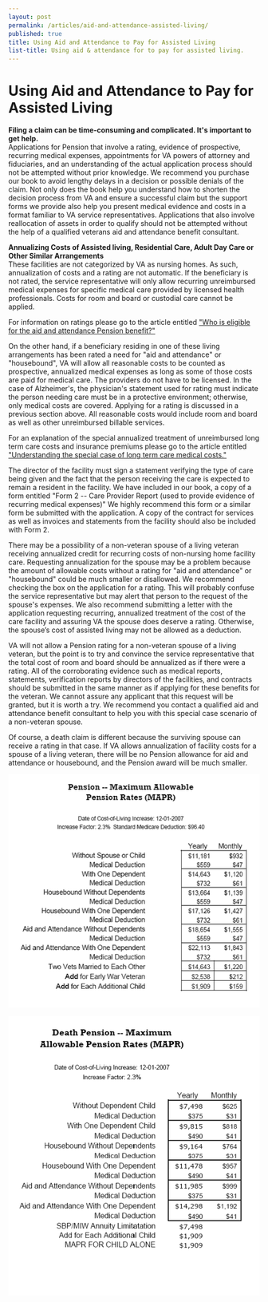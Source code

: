 ```yaml
---
layout: post
permalink: /articles/aid-and-attendance-assisted-living/
published: true
title: Using Aid and Attendance to Pay for Assisted Living
list-title: Using aid & attendance for to pay for assisted living.
---
```


# Using Aid and Attendance to Pay for Assisted Living

**Filing a claim can be time-consuming and complicated. It's important to get help.**  
Applications for Pension that involve a rating, evidence of prospective, recurring medical expenses, appointments for VA powers of attorney and fiduciaries, and an understanding of the actual application process should not be attempted without prior knowledge. We recommend you purchase our book to avoid lengthy delays in a decision or possible denials of the claim. Not only does the book help you understand how to shorten the decision process from VA and ensure a successful claim but the support forms we provide also help you present medical evidence and costs in a format familiar to VA service representatives. Applications that also involve reallocation of assets in order to qualify should not be attempted without the help of a qualified veterans aid and attendance benefit consultant.  

**Annualizing Costs of Assisted living, Residential Care, Adult Day Care or Other Similar Arrangements**  
These facilities are not categorized by VA as nursing homes. As such, annualization of costs and a rating are not automatic. If the beneficiary is not rated, the service representative will only allow recurring unreimbursed medical expenses for specific medical care provided by licensed health professionals. Costs for room and board or custodial care cannot be applied.

For information on ratings please go to the article entitled ["Who is eligible for the aid and attendance Pension benefit?"](/Articles/who_eligible_aid_attendance_pension_benefit.htm)

On the other hand, if a beneficiary residing in one of these living arrangements has been rated a need for "aid and attendance" or "housebound", VA will allow all reasonable costs to be counted as prospective, annualized medical expenses as long as some of those costs are paid for medical care. The providers do not have to be licensed. In the case of Alzheimer's, the physician's statement used for rating must indicate the person needing care must be in a protective environment; otherwise, only medical costs are covered. Applying for a rating is discussed in a previous section above. All reasonable costs would include room and board as well as other unreimbursed billable services.

For an explanation of the special annualized treatment of unreimbursed long term care costs and insurance premiums please go to the article entitled ["Understanding the special case of long term care medical costs."](/Articles/understanding_special_case_long_term_care.htm)

The director of the facility must sign a statement verifying the type of care being given and the fact that the person receiving the care is expected to remain a resident in the facility. We have included in our book, a copy of a form entitled "Form 2 -- Care Provider Report (used to provide evidence of recurring medical expenses)" We highly recommend this form or a similar form be submitted with the application. A copy of the contract for services as well as invoices and statements from the facility should also be included with Form 2.

There may be a possibility of a non-veteran spouse of a living veteran receiving annualized credit for recurring costs of non-nursing home facility care. Requesting annualization for the spouse may be a problem because the amount of allowable costs without a rating for "aid and attendance" or "housebound" could be much smaller or disallowed. We recommend checking the box on the application for a rating. This will probably confuse the service representative but may alert that person to the request of the spouse's expenses. We also recommend submitting a letter with the application requesting recurring, annualized treatment of the cost of the care facility and assuring VA the spouse does deserve a rating. Otherwise, the spouse’s cost of assisted living may not be allowed as a deduction.

VA will not allow a Pension rating for a non-veteran spouse of a living veteran, but the point is to try and convince the service representative that the total cost of room and board should be annualized as if there were a rating. All of the corroborating evidence such as medical reports, statements, verification reports by directors of the facilities, and contracts should be submitted in the same manner as if applying for these benefits for the veteran. We cannot assure any applicant that this request will be granted, but it is worth a try. We recommend you contact a qualified aid and attendance benefit consultant to help you with this special case scenario of a non-veteran spouse.

Of course, a death claim is different because the surviving spouse can receive a rating in that case. If VA allows annualization of facility costs for a spouse of a living veteran, there will be no Pension allowance for aid and attendance or housebound, and the Pension award will be much smaller.


![](/assets/pension_mapr.gif)

![](/assets/death-pension_mapr.gif)
